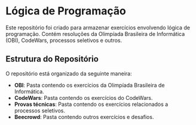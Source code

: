 # Lógica de Programação

Este repositório foi criado para armazenar exercícios envolvendo lógica de programação. Contém resoluções da Olimpíada Brasileira de Informática (OBI), CodeWars, processos seletivos e outros.

## Estrutura do Repositório

O repositório está organizado da seguinte maneira:

- **OBI**: Pasta contendo os exercícios da Olimpíada Brasileira de Informática.
- **CodeWars**: Pasta contendo os exercícios do CodeWars.
- **Provas técnicas**: Pasta contendo os exercícios relacionados a processos seletivos.
- **Beecrowd**: Pasta contendo outros exercícios e desafios.
